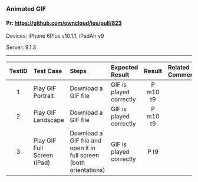 ###  Animated GIF 

#### Pr: https://github.com/owncloud/ios/pull/823

Devices: iPhone 6Plus v10.1.1, iPadAir v9

Server: 9.1.3

---

 
| TestID | Test Case | Steps | Expected Result | Result | Related Comment |
| :----: | :-------- | :---- | :-------------- | :----: | :------ |
| 1 | Play GIF Portrait |  Download a GIF file |  GIF is played correctly  | P m10 t9 |  |
| 2 | Play GIF Landscape |  Download a GIF file |  GIF is played correctly  | P m10 t9 |  |
| 3 | Play GIF Full Screen (iPad) |  Download a GIF file and open it in full screen (both orientations) |  GIF is played correctly  | P t9 |  |
